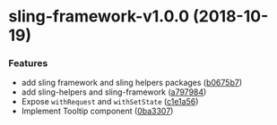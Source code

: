# sling-framework-v1.0.0 (2018-10-19)


### Features

* add sling framework and sling helpers packages ([b0675b7](https://github.com/stone-payments/sling-web-framework/commit/b0675b7))
* add sling-helpers and sling-framework ([a797984](https://github.com/stone-payments/sling-web-framework/commit/a797984))
* Expose `withRequest` and `withSetState` ([c1e1a56](https://github.com/stone-payments/sling-web-framework/commit/c1e1a56))
* Implement Tooltip component ([0ba3307](https://github.com/stone-payments/sling-web-framework/commit/0ba3307))

